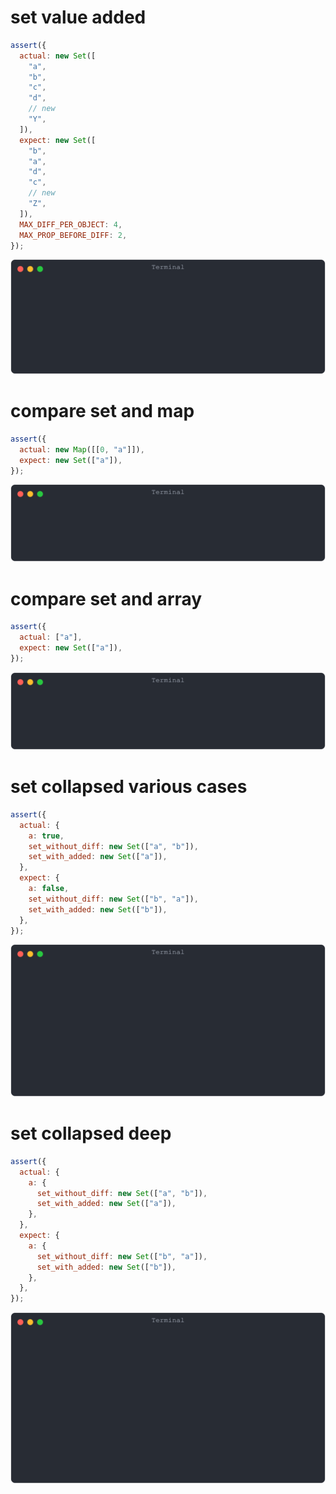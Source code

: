 # set value added

```js
assert({
  actual: new Set([
    "a",
    "b",
    "c",
    "d",
    // new
    "Y",
  ]),
  expect: new Set([
    "b",
    "a",
    "d",
    "c",
    // new
    "Z",
  ]),
  MAX_DIFF_PER_OBJECT: 4,
  MAX_PROP_BEFORE_DIFF: 2,
});
```

![img](<./set/set value added.svg>)

# compare set and map

```js
assert({
  actual: new Map([[0, "a"]]),
  expect: new Set(["a"]),
});
```

![img](<./set/compare set and map.svg>)

# compare set and array

```js
assert({
  actual: ["a"],
  expect: new Set(["a"]),
});
```

![img](<./set/compare set and array.svg>)

# set collapsed various cases

```js
assert({
  actual: {
    a: true,
    set_without_diff: new Set(["a", "b"]),
    set_with_added: new Set(["a"]),
  },
  expect: {
    a: false,
    set_without_diff: new Set(["b", "a"]),
    set_with_added: new Set(["b"]),
  },
});
```

![img](<./set/set collapsed various cases.svg>)

# set collapsed deep

```js
assert({
  actual: {
    a: {
      set_without_diff: new Set(["a", "b"]),
      set_with_added: new Set(["a"]),
    },
  },
  expect: {
    a: {
      set_without_diff: new Set(["b", "a"]),
      set_with_added: new Set(["b"]),
    },
  },
});
```

![img](<./set/set collapsed deep.svg>)

